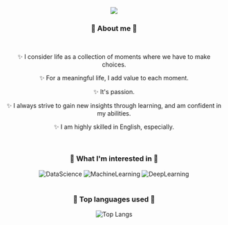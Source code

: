 <div align="center">
 <img src="https://capsule-render.vercel.app/api?&type=waving&color=100:ACC1FD,0:F9D9D7&height=250&section=header&text=Welcome%20to%20Seungju's%20Page&&fontSize=40" />

### 🌱 About me 🌱
<br>
   <p>
   ✨ I consider life as a collection of moments where we have to make choices.
   </p>
   <p>
   ✨ For a meaningful life, I add value to each moment.
   </p>
   <p>
   ✨ It's passion.
   </p>
   <p>
   ✨ I always strive to gain new insights through learning, and am confident in my abilities.
   </p>
   <p>
   ✨ I am highly skilled in English, especially.
   </p>
<br>

### 🌱 What I'm interested in 🌱
  ![DataScience](https://img.shields.io/badge/Data%20Science-F9D9D7.svg?style=for-the-badge)
  ![MachineLearning](https://img.shields.io/badge/Machine%20Learning-ACC1FD.svg?style=for-the-badge)
  ![DeepLearning](https://img.shields.io/badge/Deep%20Learning-F9D9D7.svg?style=for-the-badge)
<br><br>

### 🌱 Top languages used 🌱
![Top Langs](https://github-readme-stats.vercel.app/api/top-langs/?username=berryverry&include_all_commits=true&bg_color=30,6089FF,FEB6A2&title_color=fff&text_color=010512)
<br><br>

